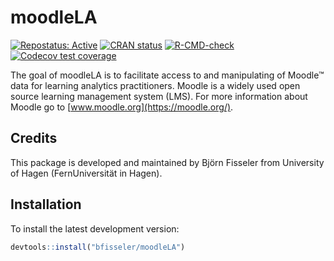 
<!-- README.md is generated from README.Rmd. Please edit that file -->

# moodleLA

<!-- badges: start -->

[![Repostatus:
Active](https://www.repostatus.org/badges/latest/active.svg)](https://www.repostatus.org/#active)
[![CRAN
status](https://www.r-pkg.org/badges/version/moodleLA)](https://CRAN.R-project.org/package=moodleLA)
[![R-CMD-check](https://github.com/bfisseler/moodleLA/actions/workflows/R-CMD-check.yaml/badge.svg)](https://github.com/bfisseler/moodleLA/actions/workflows/R-CMD-check.yaml)
[![Codecov test
coverage](https://codecov.io/gh/bfisseler/moodleLA/graph/badge.svg)](https://app.codecov.io/gh/bfisseler/moodleLA)
<!-- badges: end -->

The goal of moodleLA is to facilitate access to and manipulating of
Moodle™ data for learning analytics practitioners. Moodle is a widely
used open source learning management system (LMS). For more information
about Moodle go to [www.moodle.org](https://moodle.org/).

## Credits

This package is developed and maintained by Björn Fisseler from
University of Hagen (FernUniversität in Hagen).

## Installation

To install the latest development version:

``` r
devtools::install("bfisseler/moodleLA")
```
